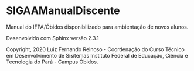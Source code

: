# SIGAAManualDiscente
Manual do IFPA/Óbidos disponibilizado para ambientação de novos alunos.

Desenvolvido com Sphinx versão 2.3.1

Copyright, 2020 Luiz Fernando Reinoso - Coordenação do Curso Técnico em Desenvolvimento de Sisitemas
Instituto Federal de Educação, Ciência e Tecnologia do Pará - Campus Óbidos.